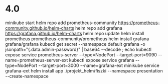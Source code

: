 # 4.0
minikube start
helm repo add prometheus-community https://prometheus-community.github.io/helm-charts
helm repo add grafana https://grafana.github.io/helm-charts
helm repo update
helm install prometheus prometheus-community/prometheus
helm install grafana grafana/grafana
kubectl get secret --namespace default grafana -o jsonpath="{.data.admin-password}" | base64 --decode ; echo
kubectl expose service prometheus-server --type=NodePort --target-port=9090 --name=prometheus-server-ext
kubectl expose service grafana --type=NodePort --target-port=3000 --name=grafana-ext
minikube service grafana-ext
helm install app ./projekt_helm/fiszki --namespace presentation --create-namespace
